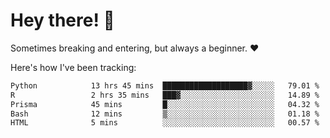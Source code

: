 # Hey there! 👋
Sometimes breaking and entering, but always a beginner. ❤️

Here's how I've been tracking:
<!--START_SECTION:waka-->

```txt
Python            13 hrs 45 mins  ███████████████████▓░░░░░   79.01 %
R                 2 hrs 35 mins   ███▓░░░░░░░░░░░░░░░░░░░░░   14.89 %
Prisma            45 mins         █░░░░░░░░░░░░░░░░░░░░░░░░   04.32 %
Bash              12 mins         ▒░░░░░░░░░░░░░░░░░░░░░░░░   01.18 %
HTML              5 mins          ░░░░░░░░░░░░░░░░░░░░░░░░░   00.57 %
```

<!--END_SECTION:waka-->
